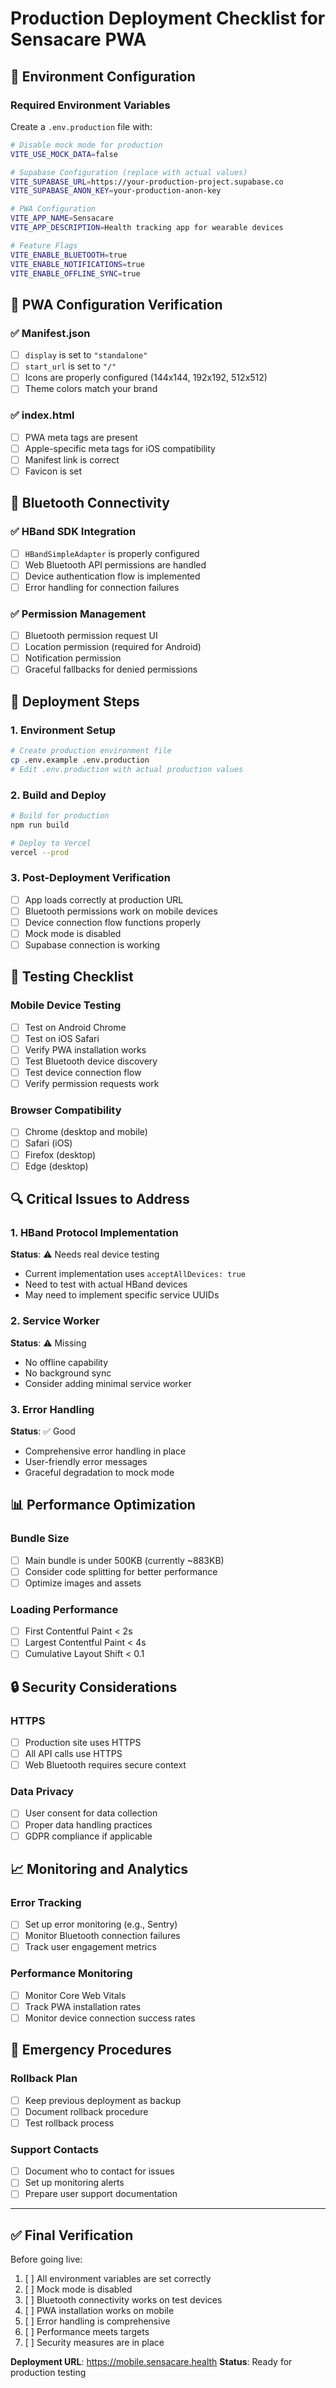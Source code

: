 # Production Deployment Checklist for Sensacare PWA

## 🔧 Environment Configuration

### Required Environment Variables
Create a `.env.production` file with:

```bash
# Disable mock mode for production
VITE_USE_MOCK_DATA=false

# Supabase Configuration (replace with actual values)
VITE_SUPABASE_URL=https://your-production-project.supabase.co
VITE_SUPABASE_ANON_KEY=your-production-anon-key

# PWA Configuration
VITE_APP_NAME=Sensacare
VITE_APP_DESCRIPTION=Health tracking app for wearable devices

# Feature Flags
VITE_ENABLE_BLUETOOTH=true
VITE_ENABLE_NOTIFICATIONS=true
VITE_ENABLE_OFFLINE_SYNC=true
```

## 📱 PWA Configuration Verification

### ✅ Manifest.json
- [ ] `display` is set to `"standalone"`
- [ ] `start_url` is set to `"/"`
- [ ] Icons are properly configured (144x144, 192x192, 512x512)
- [ ] Theme colors match your brand

### ✅ index.html
- [ ] PWA meta tags are present
- [ ] Apple-specific meta tags for iOS compatibility
- [ ] Manifest link is correct
- [ ] Favicon is set

## 🔌 Bluetooth Connectivity

### ✅ HBand SDK Integration
- [ ] `HBandSimpleAdapter` is properly configured
- [ ] Web Bluetooth API permissions are handled
- [ ] Device authentication flow is implemented
- [ ] Error handling for connection failures

### ✅ Permission Management
- [ ] Bluetooth permission request UI
- [ ] Location permission (required for Android)
- [ ] Notification permission
- [ ] Graceful fallbacks for denied permissions

## 🚀 Deployment Steps

### 1. Environment Setup
```bash
# Create production environment file
cp .env.example .env.production
# Edit .env.production with actual production values
```

### 2. Build and Deploy
```bash
# Build for production
npm run build

# Deploy to Vercel
vercel --prod
```

### 3. Post-Deployment Verification
- [ ] App loads correctly at production URL
- [ ] Bluetooth permissions work on mobile devices
- [ ] Device connection flow functions properly
- [ ] Mock mode is disabled
- [ ] Supabase connection is working

## 🧪 Testing Checklist

### Mobile Device Testing
- [ ] Test on Android Chrome
- [ ] Test on iOS Safari
- [ ] Verify PWA installation works
- [ ] Test Bluetooth device discovery
- [ ] Test device connection flow
- [ ] Verify permission requests work

### Browser Compatibility
- [ ] Chrome (desktop and mobile)
- [ ] Safari (iOS)
- [ ] Firefox (desktop)
- [ ] Edge (desktop)

## 🔍 Critical Issues to Address

### 1. HBand Protocol Implementation
**Status**: ⚠️ Needs real device testing
- Current implementation uses `acceptAllDevices: true`
- Need to test with actual HBand devices
- May need to implement specific service UUIDs

### 2. Service Worker
**Status**: ⚠️ Missing
- No offline capability
- No background sync
- Consider adding minimal service worker

### 3. Error Handling
**Status**: ✅ Good
- Comprehensive error handling in place
- User-friendly error messages
- Graceful degradation to mock mode

## 📊 Performance Optimization

### Bundle Size
- [ ] Main bundle is under 500KB (currently ~883KB)
- [ ] Consider code splitting for better performance
- [ ] Optimize images and assets

### Loading Performance
- [ ] First Contentful Paint < 2s
- [ ] Largest Contentful Paint < 4s
- [ ] Cumulative Layout Shift < 0.1

## 🔒 Security Considerations

### HTTPS
- [ ] Production site uses HTTPS
- [ ] All API calls use HTTPS
- [ ] Web Bluetooth requires secure context

### Data Privacy
- [ ] User consent for data collection
- [ ] Proper data handling practices
- [ ] GDPR compliance if applicable

## 📈 Monitoring and Analytics

### Error Tracking
- [ ] Set up error monitoring (e.g., Sentry)
- [ ] Monitor Bluetooth connection failures
- [ ] Track user engagement metrics

### Performance Monitoring
- [ ] Monitor Core Web Vitals
- [ ] Track PWA installation rates
- [ ] Monitor device connection success rates

## 🚨 Emergency Procedures

### Rollback Plan
- [ ] Keep previous deployment as backup
- [ ] Document rollback procedure
- [ ] Test rollback process

### Support Contacts
- [ ] Document who to contact for issues
- [ ] Set up monitoring alerts
- [ ] Prepare user support documentation

---

## ✅ Final Verification

Before going live:
1. [ ] All environment variables are set correctly
2. [ ] Mock mode is disabled
3. [ ] Bluetooth connectivity works on test devices
4. [ ] PWA installation works on mobile
5. [ ] Error handling is comprehensive
6. [ ] Performance meets targets
7. [ ] Security measures are in place

**Deployment URL**: https://mobile.sensacare.health
**Status**: Ready for production testing 